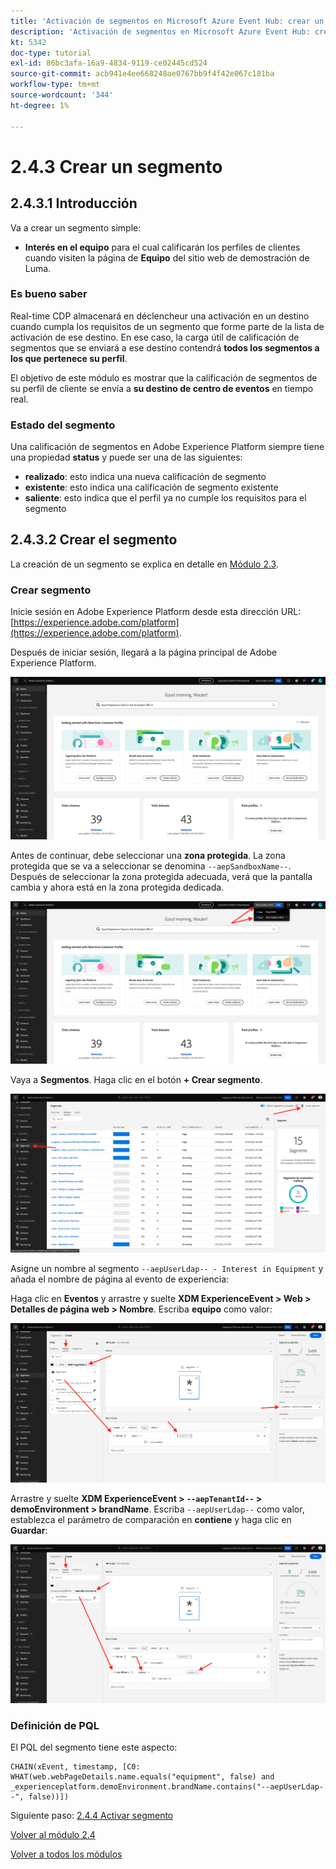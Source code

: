 ```yaml
---
title: 'Activación de segmentos en Microsoft Azure Event Hub: crear un segmento de streaming'
description: 'Activación de segmentos en Microsoft Azure Event Hub: crear un segmento de streaming'
kt: 5342
doc-type: tutorial
exl-id: 86bc3afa-16a9-4834-9119-ce02445cd524
source-git-commit: acb941e4ee668248ae0767bb9f4f42e067c181ba
workflow-type: tm+mt
source-wordcount: '344'
ht-degree: 1%

---
```


# 2.4.3 Crear un segmento

## 2.4.3.1 Introducción

Va a crear un segmento simple:

- **Interés en el equipo** para el cual calificarán los perfiles de clientes cuando visiten la página de **Equipo** del sitio web de demostración de Luma.

### Es bueno saber

Real-time CDP almacenará en déclencheur una activación en un destino cuando cumpla los requisitos de un segmento que forme parte de la lista de activación de ese destino. En ese caso, la carga útil de calificación de segmentos que se enviará a ese destino contendrá **todos los segmentos a los que pertenece su perfil**.

El objetivo de este módulo es mostrar que la calificación de segmentos de su perfil de cliente se envía a **su destino de centro de eventos** en tiempo real.

### Estado del segmento

Una calificación de segmentos en Adobe Experience Platform siempre tiene una propiedad **status** y puede ser una de las siguientes:

- **realizado**: esto indica una nueva calificación de segmento
- **existente**: esto indica una calificación de segmento existente
- **saliente**: esto indica que el perfil ya no cumple los requisitos para el segmento

## 2.4.3.2 Crear el segmento

La creación de un segmento se explica en detalle en [Módulo 2.3](./../../../modules/rtcdp-b2c/module2.3/real-time-cdp-build-a-segment-take-action.md).

### Crear segmento

Inicie sesión en Adobe Experience Platform desde esta dirección URL: [https://experience.adobe.com/platform](https://experience.adobe.com/platform).

Después de iniciar sesión, llegará a la página principal de Adobe Experience Platform.

![Ingesta de datos](./../../../modules/datacollection/module1.2/images/home.png)

Antes de continuar, debe seleccionar una **zona protegida**. La zona protegida que se va a seleccionar se denomina ``--aepSandboxName--``. Después de seleccionar la zona protegida adecuada, verá que la pantalla cambia y ahora está en la zona protegida dedicada.

![Ingesta de datos](./../../../modules/datacollection/module1.2/images/sb1.png)

Vaya a **Segmentos**. Haga clic en el botón **+ Crear segmento**.

![Ingesta de datos](./images/seg.png)

Asigne un nombre al segmento `--aepUserLdap-- - Interest in Equipment` y añada el nombre de página al evento de experiencia:

Haga clic en **Eventos** y arrastre y suelte **XDM ExperienceEvent > Web > Detalles de página web > Nombre**. Escriba **equipo** como valor:

![4-05-create-ee-2.png](./images/4-05-create-ee-2.png)

Arrastre y suelte **XDM ExperienceEvent > `--aepTenantId--` > demoEnvironment > brandName**. Escriba `--aepUserLdap--` como valor, establezca el parámetro de comparación en **contiene** y haga clic en **Guardar**:

![4-05-create-ee-2-brand.png](./images/4-05-create-ee-2-brand.png)

### Definición de PQL

El PQL del segmento tiene este aspecto:

```code
CHAIN(xEvent, timestamp, [C0: WHAT(web.webPageDetails.name.equals("equipment", false) and _experienceplatform.demoEnvironment.brandName.contains("--aepUserLdap--", false))])
```

Siguiente paso: [2.4.4 Activar segmento](./ex4.md)

[Volver al módulo 2.4](./segment-activation-microsoft-azure-eventhub.md)

[Volver a todos los módulos](./../../../overview.md)
